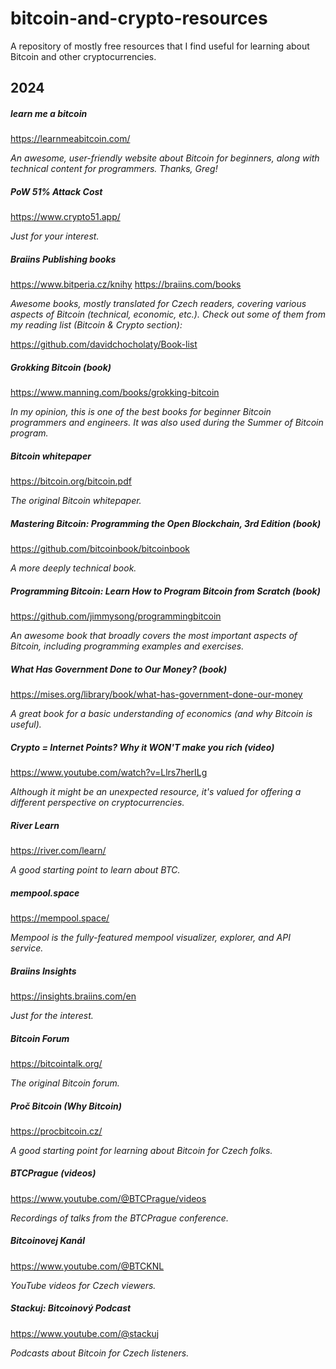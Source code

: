 # bitcoin-and-crypto-resources
A repository of mostly free resources that I find useful for learning about Bitcoin and other cryptocurrencies.

## 2024
##### learn me a bitcoin
https://learnmeabitcoin.com/

*An awesome, user-friendly website about Bitcoin for beginners, along with technical content for programmers. Thanks, Greg!*

##### PoW 51% Attack Cost
https://www.crypto51.app/

*Just for your interest.*

##### Braiins Publishing books
https://www.bitperia.cz/knihy
https://braiins.com/books

*Awesome books, mostly translated for Czech readers, covering various aspects of Bitcoin (technical, economic, etc.). Check out some of them from my reading list (Bitcoin & Crypto section):*

https://github.com/davidchocholaty/Book-list

##### Grokking Bitcoin (book)
https://www.manning.com/books/grokking-bitcoin

*In my opinion, this is one of the best books for beginner Bitcoin programmers and engineers. It was also used during the Summer of Bitcoin program.*

##### Bitcoin whitepaper
https://bitcoin.org/bitcoin.pdf

*The original Bitcoin whitepaper.*

##### Mastering Bitcoin: Programming the Open Blockchain, 3rd Edition (book)
https://github.com/bitcoinbook/bitcoinbook

*A more deeply technical book.*

##### Programming Bitcoin: Learn How to Program Bitcoin from Scratch (book)
https://github.com/jimmysong/programmingbitcoin

*An awesome book that broadly covers the most important aspects of Bitcoin, including programming examples and exercises.*

##### What Has Government Done to Our Money? (book)
https://mises.org/library/book/what-has-government-done-our-money

*A great book for a basic understanding of economics (and why Bitcoin is useful).*

##### Crypto = Internet Points? Why it WON'T make you rich (video)
https://www.youtube.com/watch?v=Llrs7herILg

*Although it might be an unexpected resource, it's valued for offering a different perspective on cryptocurrencies.*

##### River Learn
https://river.com/learn/

*A good starting point to learn about BTC.*

##### mempool.space
https://mempool.space/

*Mempool is the fully-featured mempool visualizer, explorer, and API service.*

##### Braiins Insights
https://insights.braiins.com/en

*Just for the interest.*

##### Bitcoin Forum
https://bitcointalk.org/

*The original Bitcoin forum.*

##### Proč Bitcoin (Why Bitcoin)
https://procbitcoin.cz/

*A good starting point for learning about Bitcoin for Czech folks.*

##### BTCPrague (videos)
https://www.youtube.com/@BTCPrague/videos

*Recordings of talks from the BTCPrague conference.*

##### Bitcoinovej Kanál
https://www.youtube.com/@BTCKNL

*YouTube videos for Czech viewers.*

##### Stackuj: Bitcoinový Podcast
https://www.youtube.com/@stackuj

*Podcasts about Bitcoin for Czech listeners.*

